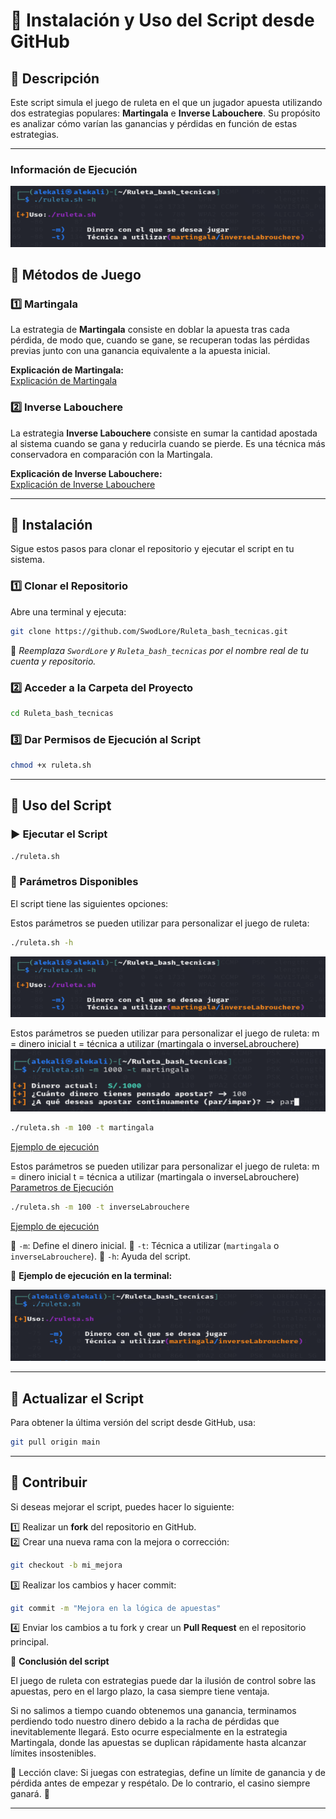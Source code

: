 # 📌 Instalación y Uso del Script desde GitHub

## 📌 Descripción

Este script simula el juego de ruleta en el que un jugador apuesta utilizando dos estrategias populares: **Martingala** e **Inverse Labouchere**. Su propósito es analizar cómo varían las ganancias y pérdidas en función de estas estrategias.

---
### Información de Ejecución
![Ejemplo de ejecución](./img/help.png)
## 🎲 Métodos de Juego

### 1️⃣ Martingala
La estrategia de **Martingala** consiste en doblar la apuesta tras cada pérdida, de modo que, cuando se gane, se recuperan todas las pérdidas previas junto con una ganancia equivalente a la apuesta inicial.  

**Explicación de Martingala:**  
[Explicación de Martingala](https://www.oddsshark.com/es/apuestas-deportivas/metodos-para-apostar/martingala)

### 2️⃣ Inverse Labouchere
La estrategia **Inverse Labouchere** consiste en sumar la cantidad apostada al sistema cuando se gana y reducirla cuando se pierde. Es una técnica más conservadora en comparación con la Martingala.  

**Explicación de Inverse Labouchere:**  
[Explicación de Inverse Labouchere](https://lvbet.com/casino-blog/es/ruleta/la-estrategia-labouchere-explicada/)

---

## 🚀 Instalación

Sigue estos pasos para clonar el repositorio y ejecutar el script en tu sistema.

### 1️⃣ Clonar el Repositorio

Abre una terminal y ejecuta:

```bash
git clone https://github.com/SwodLore/Ruleta_bash_tecnicas.git
```

📌 *Reemplaza `SwordLore` y `Ruleta_bash_tecnicas` por el nombre real de tu cuenta y repositorio.*

### 2️⃣ Acceder a la Carpeta del Proyecto

```bash
cd Ruleta_bash_tecnicas
```

### 3️⃣ Dar Permisos de Ejecución al Script

```bash
chmod +x ruleta.sh
```

---

## 📌 Uso del Script

### ▶️ Ejecutar el Script

```bash
./ruleta.sh
```

### 📌 Parámetros Disponibles

El script tiene las siguientes opciones:

Estos parámetros se pueden utilizar para personalizar el juego de ruleta:
```bash
./ruleta.sh -h
```
![Ejemplo de ejecución](./img/help.png)

Estos parámetros se pueden utilizar para personalizar el juego de ruleta:
m = dinero inicial
t = técnica a utilizar (martingala o inverseLabrouchere)
![Parametros de Ejecución](./img/m_start.png)
```bash
./ruleta.sh -m 100 -t martingala
```
[Ejemplo de ejecución](./img/m_end.png)

Estos parámetros se pueden utilizar para personalizar el juego de ruleta:
m = dinero inicial
t = técnica a utilizar (martingala o inverseLabrouchere)
[Parametros de Ejecución](./img/i_start.png)
```bash
./ruleta.sh -m 100 -t inverseLabrouchere
```
[Ejemplo de ejecución](./img/i_end.png)

🔹 `-m`: Define el dinero inicial.
🔹 `-t`: Técnica a utilizar (`martingala` o `inverseLabrouchere`).
🔹 `-h`: Ayuda del script.

📸 **Ejemplo de ejecución en la terminal:**

![Ejemplo de ejecución](./img/uso.png)

---

## 📌 Actualizar el Script

Para obtener la última versión del script desde GitHub, usa:

```bash
git pull origin main
```

---

## 📌 Contribuir

Si deseas mejorar el script, puedes hacer lo siguiente:

1️⃣ Realizar un **fork** del repositorio en GitHub.  
2️⃣ Crear una nueva rama con la mejora o corrección:  
   ```bash
   git checkout -b mi_mejora
   ```
3️⃣ Realizar los cambios y hacer commit:
   ```bash
   git commit -m "Mejora en la lógica de apuestas"
   ```
4️⃣ Enviar los cambios a tu fork y crear un **Pull Request** en el repositorio principal.

📌 **Conclusión del script**

El juego de ruleta con estrategias puede dar la ilusión de control sobre las apuestas, pero en el largo plazo, la casa siempre tiene ventaja.

Si no salimos a tiempo cuando obtenemos una ganancia, terminamos perdiendo todo nuestro dinero debido a la racha de pérdidas que inevitablemente llegará. Esto ocurre especialmente en la estrategia Martingala, donde las apuestas se duplican rápidamente hasta alcanzar límites insostenibles.

📌 Lección clave: Si juegas con estrategias, define un límite de ganancia y de pérdida antes de empezar y respétalo. De lo contrario, el casino siempre ganará. 🎰

---

